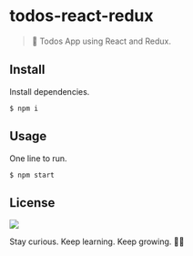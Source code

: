 # todos-react-redux

> 📝 Todos App using React and Redux.

## Install

Install dependencies.
```
$ npm i
```

## Usage

One line to run.
```
$ npm start
```

## License

![](https://img.shields.io/github/license/cuongw/todos-react-redux.svg?style=flat-square)

<!-- INSPIRATIONAL_QUOTE_START -->
Stay curious. Keep learning. Keep growing.
🧑‍💻
<!-- INSPIRATIONAL_QUOTE_END -->
